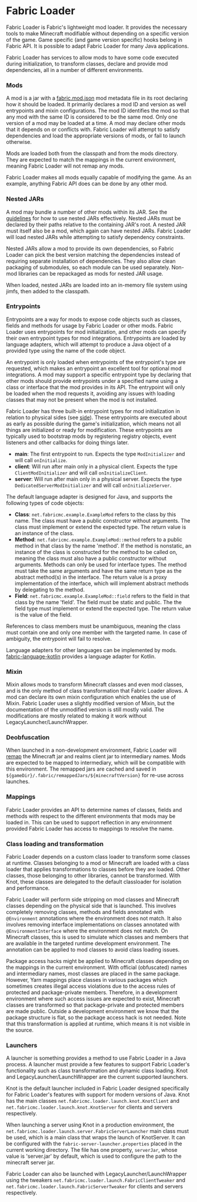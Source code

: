 # Fabric Loader

Fabric Loader is Fabric's lightweight mod loader. It provides the
necessary tools to make Minecraft modifiable without depending on a
specific version of the game. Game specific (and game version specific)
hooks belong in Fabric API. It is possible to adapt Fabric Loader for
many Java applications.

Fabric Loader has services to allow mods to have some code executed
during initialization, to transform classes, declare and provide mod
dependencies, all in a number of different environments.

### Mods

A mod is a jar with a [fabric.mod.json](../Documentation/fabric_mod_json.md)
mod metadata file in its root declaring how it should be loaded. It
primarily declares a mod ID and version as well entrypoints and mixin
configurations. The mod ID identifies the mod so that any mod with the
same ID is considered to be the same mod. Only one version of a mod may
be loaded at a time. A mod may declare other mods that it depends on or
conflicts with. Fabric Loader will attempt to satisfy dependencies and
load the appropriate versions of mods, or fail to launch otherwise.

Mods are loaded both from the classpath and from the mods directory.
They are expected to match the mappings in the current environment,
meaning Fabric Loader will not remap any mods.

Fabric Loader makes all mods equally capable of modifying the game. As
an example, anything Fabric API does can be done by any other mod.

### Nested JARs

A mod may bundle a number of other mods within its JAR. See the
[guidelines](https://fabricmc.net/wiki/tutorial:loader04x#nested_jars)
for how to use nested JARs effectively. Nested JARs must be declared by
their paths relative to the containing JAR's root. A nested JAR must
itself also be a mod, which again can have nested JARs. Fabric Loader
will load nested JARs while attempting to satisfy dependency
constraints.

Nested JARs allow a mod to provide its own dependencies, so Fabric
Loader can pick the best version matching the dependencies instead of
requiring separate installation of dependencies. They also allow clean
packaging of submodules, so each module can be used separately. Non-mod
libraries can be repackaged as mods for nested JAR usage.

When loaded, nested JARs are loaded into an in-memory file system using
jimfs, then added to the classpath.

### Entrypoints

Entrypoints are a way for mods to expose code objects such as classes,
fields and methods for usage by Fabric Loader or other mods. Fabric
Loader uses entrypoints for mod initialization, and other mods can
specify their own entrypoint types for mod integrations. Entrypoints are
loaded by language adapters, which will attempt to produce a Java object
of a provided type using the name of the code object.

An entrypoint is only loaded when entrypoints of the entrypoint's type
are requested, which makes an entrypoint an excellent tool for optional
mod integrations. A mod may support a specific entrypoint type by
declaring that other mods should provide entrypoints under a specified
name using a class or interface that the mod provides in its API. The
entrypoint will only be loaded when the mod requests it, avoiding any
issues with loading classes that may not be present when the mod is not
installed.

Fabric Loader has three built-in entrypoint types for mod initialization
in relation to physical sides (see [side](../Tutorials/side.md)). These
entrypoints are executed about as early as possible during the game's
initialization, which means not all things are initialized or ready for
modification. These entrypoints are typically used to bootstrap mods by
registering registry objects, event listeners and other callbacks for
doing things later.

- **main**: The first entrypoint to run. Expects the type
  `ModInitializer` and will call `onInitialize`.
- **client**: Will run after main only in a physical client. Expects
  the type `ClientModInitializer` and will call `onInitializeClient`.
- **server**: Will run after main only in a physical server. Expects
  the type `DedicatedServerModInitializer` and will call
  `onInitializeServer`.

The default language adapter is designed for Java, and supports the
following types of code objects:

- **Class**: `net.fabricmc.example.ExampleMod` refers to the class by
  this name. The class must have a public constructor without
  arguments. The class must implement or extend the expected type. The
  return value is an instance of the class.
- **Method**: `net.fabricmc.example.ExampleMod::method` refers to a
  public method in that class by the name 'method'. If the method is
  nonstatic, an instance of the class is constructed for the method to
  be called on, meaning the class must also have a public constructor
  without arguments. Methods can only be used for interface types. The
  method must take the same arguments and have the same return type as
  the abstract method(s) in the interface. The return value is a proxy
  implementation of the interface, which will implement abstract
  methods by delegating to the method.
- **Field**: `net.fabricmc.example.ExampleMod::field` refers to the
  field in that class by the name 'field'. The field must be static
  and public. The the field type must implement or extend the expected
  type. The return value is the value of the field.

References to class members must be unambiguous, meaning the class must
contain one and only one member with the targeted name. In case of
ambiguity, the entrypoint will fail to resolve.

Language adapters for other languages can be implemented by mods.
[fabric-language-kotlin](https://github.com/FabricMC/fabric-language-kotlin)
provides a language adapter for Kotlin.

### Mixin

Mixin allows mods to transform Minecraft classes and even mod classes,
and is the only method of class transformation that Fabric Loader
allows. A mod can declare its own mixin configuration which enables the
use of Mixin. Fabric Loader uses a slightly modified version of Mixin,
but the documentation of the unmodified version is still mostly valid.
The modifications are mostly related to making it work without
LegacyLauncher/LaunchWrapper.

### Deobfuscation

When launched in a non-development environment, Fabric Loader will
[remap](../Tutorials/mappings.md) the Minecraft jar and realms client jar to
intermediary names. Mods are expected to be mapped to intermediary,
which will be compatible with this environment. The remapped jars are
cached and saved in
`${gameDir}/.fabric/remappedJars/${minecraftVersion}` for re-use across
launches.

### Mappings

Fabric Loader provides an API to determine names of classes, fields and
methods with respect to the different environments that mods may be
loaded in. This can be used to support reflection in any environment
provided Fabric Loader has access to mappings to resolve the name.

### Class loading and transformation

Fabric Loader depends on a custom class loader to transform some classes
at runtime. Classes belonging to a mod or Minecraft are loaded with a
class loader that applies transformations to classes before they are
loaded. Other classes, those belonging to other libraries, cannot be
transformed. With Knot, these classes are delegated to the default
classloader for isolation and performance.

Fabric Loader will perform side stripping on mod classes and Minecraft
classes depending on the physical side that is launched. This involves
completely removing classes, methods and fields annotated with
`@Environment` annotations where the environment does not match. It also
involves removing interface implementations on classes annotated with
`@EnvironmentInterface` where the environment does not match. On
Minecraft classes, this is used to simulate which classes and members
that are available in the targeted runtime development environment. The
annotation can be applied to mod classes to avoid class loading issues.

Package access hacks might be applied to Minecraft classes depending on
the mappings in the current environment. With official (obfuscated)
names and intermediary names, most classes are placed in the same
package. However, Yarn mappings place classes in various packages which
sometimes creates illegal access violations due to the access rules of
protected and package-private members. Therefore, in a development
environment where such access issues are expected to exist, Minecraft
classes are transformed so that package-private and protected members
are made public. Outside a development environment we know that the
package structure is flat, so the package access hack is not needed.
Note that this transformation is applied at runtime, which means it is
not visible in the source.

### Launchers

A launcher is something provides a method to use Fabric Loader in a Java
process. A launcher must provide a few features to support Fabric
Loader's functionality such as class transformation and dynamic class
loading. Knot and LegacyLauncher/LaunchWrapper are the current supported
launchers.

Knot is the default launcher included in Fabric Loader designed
specifically for Fabric Loader's features with support for modern
versions of Java. Knot has the main classes
`net.fabricmc.loader.launch.knot.KnotClient` and
`net.fabricmc.loader.launch.knot.KnotServer` for clients and servers
respectively.

When launching a server using Knot in a production environment, the
`net.fabricmc.loader.launch.server.FabricServerLauncher` main class must
be used, which is a main class that wraps the launch of KnotServer. It
can be configured with the `fabric-server-launcher.properties` placed in
the current working directory. The file has one property, `serverJar`,
whose value is 'server.jar' by default, which is used to configure the
path to the minecraft server jar.

Fabric Loader can also be launched with LegacyLauncher/LaunchWrapper
using the tweakers `net.fabricmc.loader.launch.FabricClientTweaker` and
`net.fabricmc.loader.launch.FabricServerTweaker` for clients and servers
respectively.
